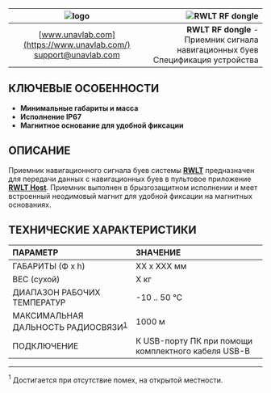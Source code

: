 | ![logo](https://ucnl.github.io/documentation/sm_logo.png) | ![RWLT RF dongle]() |
| :---: | ---: |
| [www.unavlab.com](https://www.unavlab.com/) <br/> [support@unavlab.com](mailto:support@unavlab.com) | **RWLT RF dongle** - Приемник сигнала навигационных буев <br/> Спецификация устройства |

## КЛЮЧЕВЫЕ ОСОБЕННОСТИ

* **Минимальные габариты и масса**
* **Исполнение IP67**
* **Магнитное основание для удобной фиксации**

## ОПИСАНИЕ

Приемник навигационного сигнала буев системы **[RWLT](RWLT_DataBrief_ru.md)** предназначен для передачи данных с навигационных буев в пультовое приложение **[RWLT Host]()**. Приемник выполнен в брызгозащитном исполнении и меет встроенный неодимовый магнит для удобной фиксации на магнитных основаниях.

<div style="page-break-after: always;"></div>

## ТЕХНИЧЕСКИЕ ХАРАКТЕРИСТИКИ

| ПАРАМЕТР | ЗНАЧЕНИЕ |
| :--- | :--- |
| ГАБАРИТЫ (Ф х h) | XX x XXX мм |
| ВЕС (сухой) | X кг |
| ДИАПАЗОН РАБОЧИХ ТЕМПЕРАТУР | -10 .. 50 °С |
| МАКСИМАЛЬНАЯ ДАЛЬНОСТЬ РАДИОСВЯЗИ<sup>[1](#footnote1)</sup> | 1000 м |
| ПОДКЛЮЧЕНИЕ | К USB-порту ПК при помощи комплектного кабеля USB-B |

________________
<a name="footnote1"><sup>1</sup></a> Достигается при отсутствие помех, на открытой местности.  
